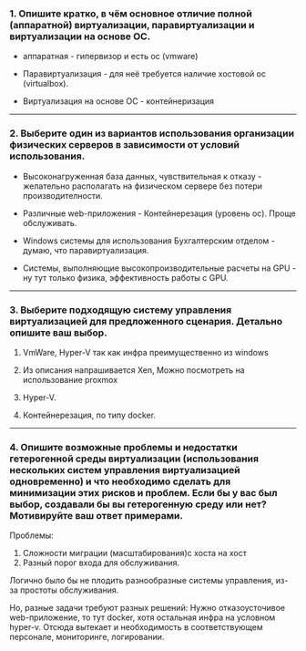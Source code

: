 ### 1. Опишите кратко, в чём основное отличие полной (аппаратной) виртуализации, паравиртуализации и виртуализации на основе ОС.

- аппаратная - гипервизор и есть ос (vmware)

- Паравиртуализация - для неё требуется наличие хостовой ос (virtualbox).

- Виртуализация на основе ОС - контейнеризация

---

### 2. Выберите один из вариантов использования организации физических серверов в зависимости от условий использования.

- Высоконагруженная база данных, чувствительная к отказу - желательно располагать на физическом сервере без потери производителности.

- Различные web-приложения - Контейнерезация (уровень ос). Проще обслуживать.

- Windows системы для использования Бухгалтерским отделом - думаю, что паравиртуализация. 

- Системы, выполняющие высокопроизводительные расчеты на GPU - ну тут только физика, эффективность работы с GPU. 
---
###  3. Выберите подходящую систему управления виртуализацией для предложенного сценария. Детально опишите ваш выбор.

1. VmWare, Hyper-V так как инфра преимущественно из windows

2. Из описания напрашивается Xen, Можно посмотреть на использование proxmox

3. Hyper-V. 

4. Контейнерезация, по типу docker.
---
### 4. Опишите возможные проблемы и недостатки гетерогенной среды виртуализации (использования нескольких систем управления виртуализацией одновременно) и что необходимо сделать для минимизации этих рисков и проблем. Если бы у вас был выбор, создавали бы вы гетерогенную среду или нет? Мотивируйте ваш ответ примерами.

Проблемы:
1. Сложности миграции (масштабирования)с хоста на хост
2. Разный порог входа для обслуживания.

Логично было бы не плодить разнообразные системы управления, из-за простоты обслуживания.

Но, разные задачи требуют разных решений:
Нужно отказоусточивое web-приложение, то тут docker, хотя остальная инфра на условном hyper-v.
Отсюда вытекает и необходимость в соответствующем персонале, мониторинге, логировании.